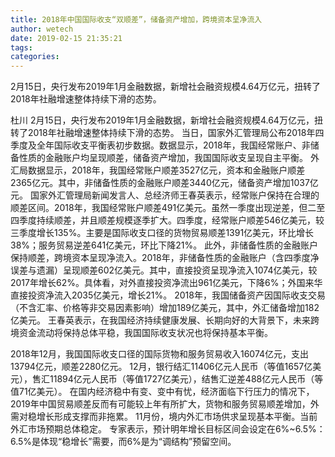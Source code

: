 ```yaml
---
title: 2018年中国国际收支“双顺差”，储备资产增加，跨境资本呈净流入
author: wetech
date: 2019-02-15 21:35:21
tags: 
categories: 
---
```

2月15日，央行发布2019年1月金融数据，新增社会融资规模4.64万亿元，扭转了2018年社融增速整体持续下滑的态势。
<!-- more -->
杜川
2月15日，央行发布2019年1月金融数据，新增社会融资规模4.64万亿元，扭转了2018年社融增速整体持续下滑的态势。
当日，国家外汇管理局公布2018年四季度及全年国际收支平衡表初步数据。数据显示，2018年，我国经常账户、非储备性质的金融账户均呈现顺差，储备资产增加，我国国际收支呈现自主平衡。
外汇局数据显示，2018年，我国经常账户顺差3527亿元，资本和金融账户顺差2365亿元。其中，非储备性质的金融账户顺差3440亿元，储备资产增加1037亿元。
国家外汇管理局新闻发言人、总经济师王春英表示，经常账户保持在合理的顺差区间。2018年，我国经常账户顺差491亿美元。虽然一季度出现逆差，但二至四季度持续顺差，并且顺差规模逐季扩大。四季度，经常账户顺差546亿美元，较三季度增长135%。主要是国际收支口径的货物贸易顺差1391亿美元，环比增长38%；服务贸易逆差641亿美元，环比下降21%。
此外，非储备性质的金融账户保持顺差，跨境资本呈现净流入。2018年，非储备性质的金融账户（含四季度净误差与遗漏）呈现顺差602亿美元。其中，直接投资呈现净流入1074亿美元，较2017年增长62%。具体看，对外直接投资净流出961亿美元，下降6%；外国来华直接投资净流入2035亿美元，增长21%。
2018年，我国储备资产因国际收支交易（不含汇率、价格等非交易因素影响）增加189亿美元，其中，外汇储备增加182亿美元。
王春英表示，在我国经济持续健康发展、长期向好的大背景下，未来跨境资金流动将保持总体平稳，我国国际收支状况也将保持基本平衡。
 
 
2018年12月，我国国际收支口径的国际货物和服务贸易收入16074亿元，支出13794亿元，顺差2280亿元。
12月，银行结汇11406亿元人民币（等值1657亿美元），售汇11894亿元人民币（等值1727亿美元），结售汇逆差488亿元人民币（等值71亿美元）。
在国内经济稳中有变、变中有忧，经济面临下行压力的情况下，2019年中国贸易顺差反而有可能较上年有所扩大，货物和服务贸易顺差增加，外需对稳增长形成支撑而非拖累。
11月份，境内外汇市场供求呈现基本平衡。当前外汇市场预期总体稳定。
专家表示，预计明年增长目标区间会设定在6%~6.5%：6.5%是体现“稳增长”需要，而6%是为“调结构”预留空间。
